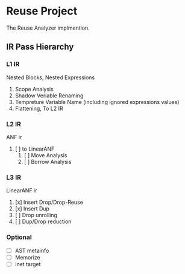# Reuse Project

The Reuse Analyzer implmention.

## IR Pass Hierarchy

### L1 IR

Nested Blocks, Nested Expressions

1. Scope Analysis
2. Shadow Veriable Renaming
3. Tempreture Variable Name (including ignored expressions values)
4. Flattening, To L2 IR

### L2 IR

ANF ir

1. [ ] to LinearANF
   1. [ ] Move Analysis
   2. [ ] Borrow Analysis

### L3 IR

LinearANF ir

1. [x] Insert Drop/Drop-Reuse
2. [x] Insert Dup
3. [ ] Drop unrolling
4. [ ] Dup/Drop reduction

### Optional

- [ ] AST metainfo
- [ ] Memorize
- [ ] inet target
